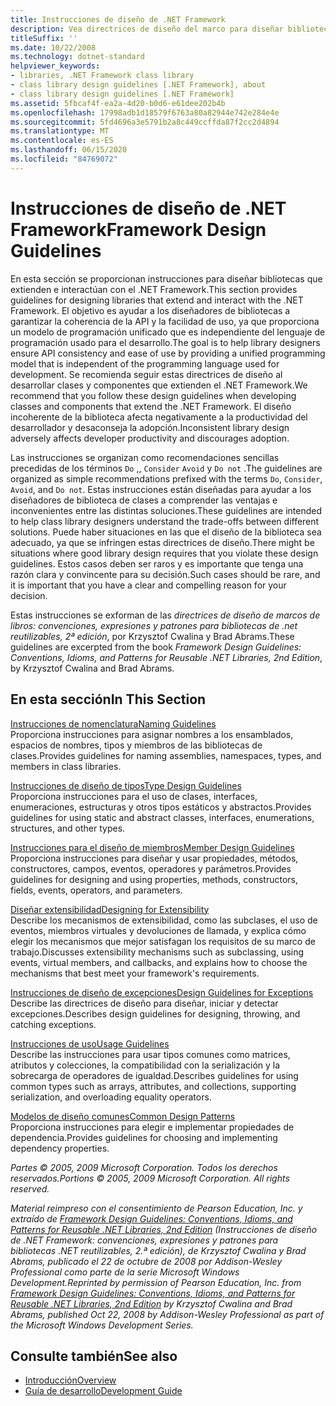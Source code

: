 ```yaml
---
title: Instrucciones de diseño de .NET Framework
description: Vea directrices de diseño del marco para diseñar bibliotecas que extienden e interactúan con .NET, para garantizar la coherencia de la API y la facilidad de uso.
titleSuffix: ''
ms.date: 10/22/2008
ms.technology: dotnet-standard
helpviewer_keywords:
- libraries, .NET Framework class library
- class library design guidelines [.NET Framework], about
- class library design guidelines [.NET Framework]
ms.assetid: 5fbcaf4f-ea2a-4d20-b0d6-e61dee202b4b
ms.openlocfilehash: 17998adb1d18579f6763a80a82944e742e284e4e
ms.sourcegitcommit: 5fd4696a3e5791b2a8c449ccffda87f2cc2d4894
ms.translationtype: MT
ms.contentlocale: es-ES
ms.lasthandoff: 06/15/2020
ms.locfileid: "84769072"
---
```

# <a name="framework-design-guidelines"></a><span data-ttu-id="056f7-103">Instrucciones de diseño de .NET Framework</span><span class="sxs-lookup"><span data-stu-id="056f7-103">Framework Design Guidelines</span></span>
<span data-ttu-id="056f7-104">En esta sección se proporcionan instrucciones para diseñar bibliotecas que extienden e interactúan con el .NET Framework.</span><span class="sxs-lookup"><span data-stu-id="056f7-104">This section provides guidelines for designing libraries that extend and interact with the .NET Framework.</span></span> <span data-ttu-id="056f7-105">El objetivo es ayudar a los diseñadores de bibliotecas a garantizar la coherencia de la API y la facilidad de uso, ya que proporciona un modelo de programación unificado que es independiente del lenguaje de programación usado para el desarrollo.</span><span class="sxs-lookup"><span data-stu-id="056f7-105">The goal is to help library designers ensure API consistency and ease of use by providing a unified programming model that is independent of the programming language used for development.</span></span> <span data-ttu-id="056f7-106">Se recomienda seguir estas directrices de diseño al desarrollar clases y componentes que extienden el .NET Framework.</span><span class="sxs-lookup"><span data-stu-id="056f7-106">We recommend that you follow these design guidelines when developing classes and components that extend the .NET Framework.</span></span> <span data-ttu-id="056f7-107">El diseño incoherente de la biblioteca afecta negativamente a la productividad del desarrollador y desaconseja la adopción.</span><span class="sxs-lookup"><span data-stu-id="056f7-107">Inconsistent library design adversely affects developer productivity and discourages adoption.</span></span>  
  
 <span data-ttu-id="056f7-108">Las instrucciones se organizan como recomendaciones sencillas precedidas de los términos `Do` ,, `Consider` `Avoid` y `Do not` .</span><span class="sxs-lookup"><span data-stu-id="056f7-108">The guidelines are organized as simple recommendations prefixed with the terms `Do`, `Consider`, `Avoid`, and `Do not`.</span></span> <span data-ttu-id="056f7-109">Estas instrucciones están diseñadas para ayudar a los diseñadores de biblioteca de clases a comprender las ventajas e inconvenientes entre las distintas soluciones.</span><span class="sxs-lookup"><span data-stu-id="056f7-109">These guidelines are intended to help class library designers understand the trade-offs between different solutions.</span></span> <span data-ttu-id="056f7-110">Puede haber situaciones en las que el diseño de la biblioteca sea adecuado, ya que se infringen estas directrices de diseño.</span><span class="sxs-lookup"><span data-stu-id="056f7-110">There might be situations where good library design requires that you violate these design guidelines.</span></span> <span data-ttu-id="056f7-111">Estos casos deben ser raros y es importante que tenga una razón clara y convincente para su decisión.</span><span class="sxs-lookup"><span data-stu-id="056f7-111">Such cases should be rare, and it is important that you have a clear and compelling reason for your decision.</span></span>  
  
 <span data-ttu-id="056f7-112">Estas instrucciones se exforman de las *directrices de diseño de marcos de libros: convenciones, expresiones y patrones para bibliotecas de .net reutilizables, 2ª edición*, por Krzysztof Cwalina y Brad Abrams.</span><span class="sxs-lookup"><span data-stu-id="056f7-112">These guidelines are excerpted from the book *Framework Design Guidelines: Conventions, Idioms, and Patterns for Reusable .NET Libraries, 2nd Edition*, by Krzysztof Cwalina and Brad Abrams.</span></span>  
  
## <a name="in-this-section"></a><span data-ttu-id="056f7-113">En esta sección</span><span class="sxs-lookup"><span data-stu-id="056f7-113">In This Section</span></span>  
 [<span data-ttu-id="056f7-114">Instrucciones de nomenclatura</span><span class="sxs-lookup"><span data-stu-id="056f7-114">Naming Guidelines</span></span>](naming-guidelines.md)  
 <span data-ttu-id="056f7-115">Proporciona instrucciones para asignar nombres a los ensamblados, espacios de nombres, tipos y miembros de las bibliotecas de clases.</span><span class="sxs-lookup"><span data-stu-id="056f7-115">Provides guidelines for naming assemblies, namespaces, types, and members in class libraries.</span></span>  
  
 [<span data-ttu-id="056f7-116">Instrucciones de diseño de tipos</span><span class="sxs-lookup"><span data-stu-id="056f7-116">Type Design Guidelines</span></span>](type.md)  
 <span data-ttu-id="056f7-117">Proporciona instrucciones para el uso de clases, interfaces, enumeraciones, estructuras y otros tipos estáticos y abstractos.</span><span class="sxs-lookup"><span data-stu-id="056f7-117">Provides guidelines for using static and abstract classes, interfaces, enumerations, structures, and other types.</span></span>  
  
 [<span data-ttu-id="056f7-118">Instrucciones para el diseño de miembros</span><span class="sxs-lookup"><span data-stu-id="056f7-118">Member Design Guidelines</span></span>](member.md)  
 <span data-ttu-id="056f7-119">Proporciona instrucciones para diseñar y usar propiedades, métodos, constructores, campos, eventos, operadores y parámetros.</span><span class="sxs-lookup"><span data-stu-id="056f7-119">Provides guidelines for designing and using properties, methods, constructors, fields, events, operators, and parameters.</span></span>  
  
 [<span data-ttu-id="056f7-120">Diseñar extensibilidad</span><span class="sxs-lookup"><span data-stu-id="056f7-120">Designing for Extensibility</span></span>](designing-for-extensibility.md)  
 <span data-ttu-id="056f7-121">Describe los mecanismos de extensibilidad, como las subclases, el uso de eventos, miembros virtuales y devoluciones de llamada, y explica cómo elegir los mecanismos que mejor satisfagan los requisitos de su marco de trabajo.</span><span class="sxs-lookup"><span data-stu-id="056f7-121">Discusses extensibility mechanisms such as subclassing, using events, virtual members, and callbacks, and explains how to choose the mechanisms that best meet your framework's requirements.</span></span>  
  
 [<span data-ttu-id="056f7-122">Instrucciones de diseño de excepciones</span><span class="sxs-lookup"><span data-stu-id="056f7-122">Design Guidelines for Exceptions</span></span>](exceptions.md)  
 <span data-ttu-id="056f7-123">Describe las directrices de diseño para diseñar, iniciar y detectar excepciones.</span><span class="sxs-lookup"><span data-stu-id="056f7-123">Describes design guidelines for designing, throwing, and catching exceptions.</span></span>  
  
 [<span data-ttu-id="056f7-124">Instrucciones de uso</span><span class="sxs-lookup"><span data-stu-id="056f7-124">Usage Guidelines</span></span>](usage-guidelines.md)  
 <span data-ttu-id="056f7-125">Describe las instrucciones para usar tipos comunes como matrices, atributos y colecciones, la compatibilidad con la serialización y la sobrecarga de operadores de igualdad.</span><span class="sxs-lookup"><span data-stu-id="056f7-125">Describes guidelines for using common types such as arrays, attributes, and collections, supporting serialization, and overloading equality operators.</span></span>  
  
 [<span data-ttu-id="056f7-126">Modelos de diseño comunes</span><span class="sxs-lookup"><span data-stu-id="056f7-126">Common Design Patterns</span></span>](common-design-patterns.md)  
 <span data-ttu-id="056f7-127">Proporciona instrucciones para elegir e implementar propiedades de dependencia.</span><span class="sxs-lookup"><span data-stu-id="056f7-127">Provides guidelines for choosing and implementing dependency properties.</span></span>  
  
 <span data-ttu-id="056f7-128">*Partes © 2005, 2009 Microsoft Corporation. Todos los derechos reservados.*</span><span class="sxs-lookup"><span data-stu-id="056f7-128">*Portions © 2005, 2009 Microsoft Corporation. All rights reserved.*</span></span>  
  
 <span data-ttu-id="056f7-129">*Material reimpreso con el consentimiento de Pearson Education, Inc. y extraído de [Framework Design Guidelines: Conventions, Idioms, and Patterns for Reusable .NET Libraries, 2nd Edition](https://www.informit.com/store/framework-design-guidelines-conventions-idioms-and-9780321545619) (Instrucciones de diseño de .NET Framework: convenciones, expresiones y patrones para bibliotecas .NET reutilizables, 2.ª edición), de Krzysztof Cwalina y Brad Abrams, publicado el 22 de octubre de 2008 por Addison-Wesley Professional como parte de la serie Microsoft Windows Development.*</span><span class="sxs-lookup"><span data-stu-id="056f7-129">*Reprinted by permission of Pearson Education, Inc. from [Framework Design Guidelines: Conventions, Idioms, and Patterns for Reusable .NET Libraries, 2nd Edition](https://www.informit.com/store/framework-design-guidelines-conventions-idioms-and-9780321545619) by Krzysztof Cwalina and Brad Abrams, published Oct 22, 2008 by Addison-Wesley Professional as part of the Microsoft Windows Development Series.*</span></span>  
  
## <a name="see-also"></a><span data-ttu-id="056f7-130">Consulte también</span><span class="sxs-lookup"><span data-stu-id="056f7-130">See also</span></span>

- [<span data-ttu-id="056f7-131">Introducción</span><span class="sxs-lookup"><span data-stu-id="056f7-131">Overview</span></span>](../../framework/get-started/overview.md)
- [<span data-ttu-id="056f7-132">Guía de desarrollo</span><span class="sxs-lookup"><span data-stu-id="056f7-132">Development Guide</span></span>](../../framework/development-guide.md)
